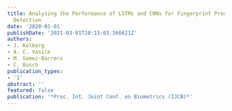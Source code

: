 ```yaml
---
title: Analysing the Performance of LSTMs and CNNs for Fingerprint Presentation Attack
  Detection
date: '2020-01-01'
publishDate: '2021-03-01T10:15:03.266621Z'
authors:
- J. Kolberg
- A. C. Vasile
- M. Gomez-Barrero
- C. Busch
publication_types:
- '1'
abstract: ''
featured: false
publication: '*Proc. Int. Joint Conf. on Biometrics (IJCB)*'
---
```


